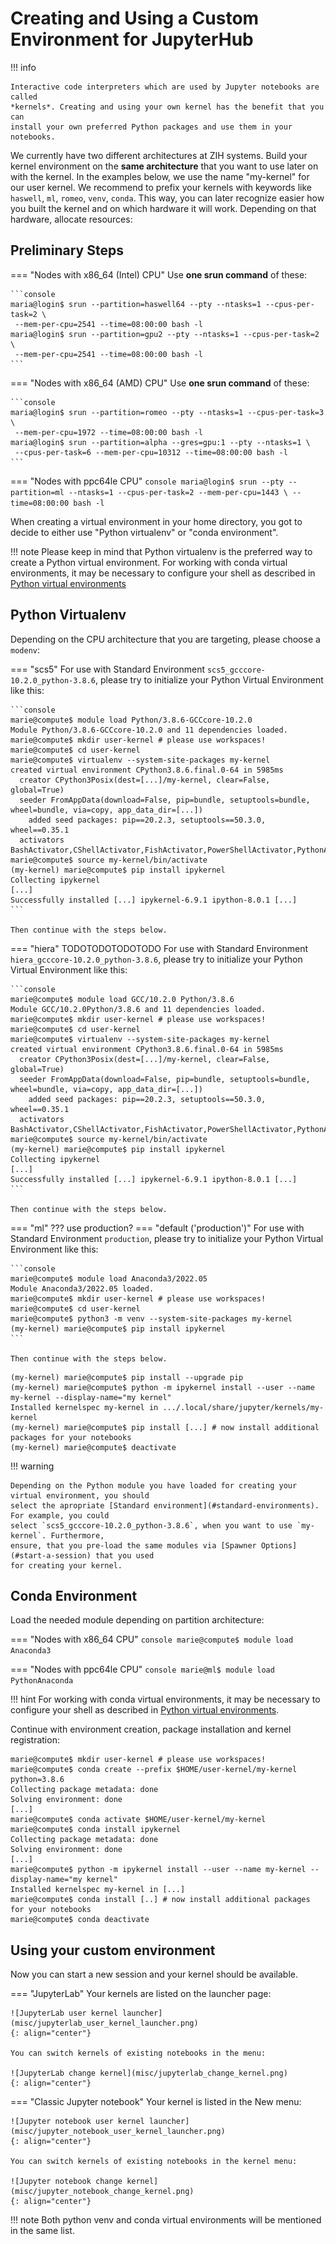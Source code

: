 # Creating and Using a Custom Environment for JupyterHub

!!! info

    Interactive code interpreters which are used by Jupyter notebooks are called
    *kernels*. Creating and using your own kernel has the benefit that you can
    install your own preferred Python packages and use them in your notebooks.

We currently have two different architectures at ZIH systems.
Build your kernel environment on the **same architecture** that you want to use
later on with the kernel. In the examples below, we use the name
"my-kernel" for our user kernel. We recommend to prefix your kernels
with keywords like `haswell`, `ml`, `romeo`, `venv`, `conda`. This way, you
can later recognize easier how you built the kernel and on which hardware it
will work. Depending on that hardware, allocate resources:

## Preliminary Steps

=== "Nodes with x86_64 (Intel) CPU"
    Use **one srun command** of these:

    ```console
    maria@login$ srun --partition=haswell64 --pty --ntasks=1 --cpus-per-task=2 \
     --mem-per-cpu=2541 --time=08:00:00 bash -l
    maria@login$ srun --partition=gpu2 --pty --ntasks=1 --cpus-per-task=2 \
     --mem-per-cpu=2541 --time=08:00:00 bash -l
    ```
=== "Nodes with x86_64 (AMD) CPU"
    Use **one srun command** of these:

    ```console
    maria@login$ srun --partition=romeo --pty --ntasks=1 --cpus-per-task=3 \
     --mem-per-cpu=1972 --time=08:00:00 bash -l
    maria@login$ srun --partition=alpha --gres=gpu:1 --pty --ntasks=1 \
     --cpus-per-task=6 --mem-per-cpu=10312 --time=08:00:00 bash -l
    ```
=== "Nodes with ppc64le CPU"
    ```console
    maria@login$ srun --pty --partition=ml --ntasks=1 --cpus-per-task=2 --mem-per-cpu=1443 \
     --time=08:00:00 bash -l
    ```

When creating a virtual environment in your home directory, you got to decide
to either use "Python virtualenv" or "conda environment".

!!! note
    Please keep in mind that Python virtualenv is the preferred way to create a Python
    virtual environment.
    For working with conda virtual environments, it may be necessary to configure your shell
    as described in [Python virtual environments](../software/python_virtual_environments.md#conda-virtual-environment)

## Python Virtualenv

Depending on the CPU architecture that you are targeting, please choose a `modenv`:

=== "scs5"
    For use with Standard Environment `scs5_gcccore-10.2.0_python-3.8.6`,
    please try to initialize your Python Virtual Environment like this:

    ```console
    marie@compute$ module load Python/3.8.6-GCCcore-10.2.0
    Module Python/3.8.6-GCCcore-10.2.0 and 11 dependencies loaded.
    marie@compute$ mkdir user-kernel # please use workspaces!
    marie@compute$ cd user-kernel
    marie@compute$ virtualenv --system-site-packages my-kernel
    created virtual environment CPython3.8.6.final.0-64 in 5985ms
      creator CPython3Posix(dest=[...]/my-kernel, clear=False, global=True)
      seeder FromAppData(download=False, pip=bundle, setuptools=bundle, wheel=bundle, via=copy, app_data_dir=[...])
        added seed packages: pip==20.2.3, setuptools==50.3.0, wheel==0.35.1
      activators BashActivator,CShellActivator,FishActivator,PowerShellActivator,PythonActivator,XonshActivator
    marie@compute$ source my-kernel/bin/activate
    (my-kernel) marie@compute$ pip install ipykernel
    Collecting ipykernel
    [...]
    Successfully installed [...] ipykernel-6.9.1 ipython-8.0.1 [...]
    ```
    
    Then continue with the steps below.

=== "hiera"
TODOTODOTODOTODO
    For use with Standard Environment `hiera_gcccore-10.2.0_python-3.8.6`,
    please try to initialize your Python Virtual Environment like this:

    ```console
    marie@compute$ module load GCC/10.2.0 Python/3.8.6
    Module GCC/10.2.0Python/3.8.6 and 11 dependencies loaded.
    marie@compute$ mkdir user-kernel # please use workspaces!
    marie@compute$ cd user-kernel
    marie@compute$ virtualenv --system-site-packages my-kernel
    created virtual environment CPython3.8.6.final.0-64 in 5985ms
      creator CPython3Posix(dest=[...]/my-kernel, clear=False, global=True)
      seeder FromAppData(download=False, pip=bundle, setuptools=bundle, wheel=bundle, via=copy, app_data_dir=[...])
        added seed packages: pip==20.2.3, setuptools==50.3.0, wheel==0.35.1
      activators BashActivator,CShellActivator,FishActivator,PowerShellActivator,PythonActivator,XonshActivator
    marie@compute$ source my-kernel/bin/activate
    (my-kernel) marie@compute$ pip install ipykernel
    Collecting ipykernel
    [...]
    Successfully installed [...] ipykernel-6.9.1 ipython-8.0.1 [...]
    ```
    
    Then continue with the steps below.
=== "ml"
    ??? use production?
=== "default ('production')"
    For use with Standard Environment `production`,
    please try to initialize your Python Virtual Environment like this:

    ```console
    marie@compute$ module load Anaconda3/2022.05
    Module Anaconda3/2022.05 loaded.
    marie@compute$ mkdir user-kernel # please use workspaces!
    marie@compute$ cd user-kernel
    marie@compute$ python3 -m venv --system-site-packages my-kernel
    (my-kernel) marie@compute$ pip install ipykernel
    ```
    
    Then continue with the steps below.


```console
(my-kernel) marie@compute$ pip install --upgrade pip
(my-kernel) marie@compute$ python -m ipykernel install --user --name my-kernel --display-name="my kernel"
Installed kernelspec my-kernel in .../.local/share/jupyter/kernels/my-kernel
(my-kernel) marie@compute$ pip install [...] # now install additional packages for your notebooks
(my-kernel) marie@compute$ deactivate
```

!!! warning

    Depending on the Python module you have loaded for creating your virtual environment, you should
    select the apropriate [Standard environment](#standard-environments). For example, you could
    select `scs5_gcccore-10.2.0_python-3.8.6`, when you want to use `my-kernel`. Furthermore,
    ensure, that you pre-load the same modules via [Spawner Options](#start-a-session) that you used
    for creating your kernel.

## Conda Environment

Load the needed module depending on partition architecture:

=== "Nodes with x86_64 CPU"
    ```console
    marie@compute$ module load Anaconda3
    ```

=== "Nodes with ppc64le CPU"
    ```console
    marie@ml$ module load PythonAnaconda
    ```

!!! hint
    For working with conda virtual environments, it may be necessary to configure your shell as
    described in
    [Python virtual environments](../software/python_virtual_environments.md#conda-virtual-environment).

Continue with environment creation, package installation and kernel
registration:

```console
marie@compute$ mkdir user-kernel # please use workspaces!
marie@compute$ conda create --prefix $HOME/user-kernel/my-kernel python=3.8.6
Collecting package metadata: done
Solving environment: done
[...]
marie@compute$ conda activate $HOME/user-kernel/my-kernel
marie@compute$ conda install ipykernel
Collecting package metadata: done
Solving environment: done
[...]
marie@compute$ python -m ipykernel install --user --name my-kernel --display-name="my kernel"
Installed kernelspec my-kernel in [...]
marie@compute$ conda install [..] # now install additional packages for your notebooks
marie@compute$ conda deactivate
```

## Using your custom environment

Now you can start a new session and your kernel should be available.

=== "JupyterLab"
    Your kernels are listed on the launcher page:

    ![JupyterLab user kernel launcher](misc/jupyterlab_user_kernel_launcher.png)
    {: align="center"}

    You can switch kernels of existing notebooks in the menu:

    ![JupyterLab change kernel](misc/jupyterlab_change_kernel.png)
    {: align="center"}

=== "Classic Jupyter notebook"
    Your kernel is listed in the New menu:

    ![Jupyter notebook user kernel launcher](misc/jupyter_notebook_user_kernel_launcher.png)
    {: align="center"}

    You can switch kernels of existing notebooks in the kernel menu:

    ![Jupyter notebook change kernel](misc/jupyter_notebook_change_kernel.png)
    {: align="center"}

!!! note
    Both python venv and conda virtual environments will be mentioned in the same
    list.
